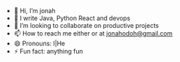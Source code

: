 - 👋 Hi, I’m jonah
- 👀 I write Java, Python React and devops
- 💞️ I’m looking to collaborate on productive projects
- 📫 How to reach me either or at jonahodoh@gmail.com
- 😄 Pronouns: I|He
- ⚡ Fun fact: anything fun

<!---
omonuj/omonuj is a ✨ special ✨ repository because its `README.md` (this file) appears on your GitHub profile.
You can click the Preview link to take a look at your changes.
--->
